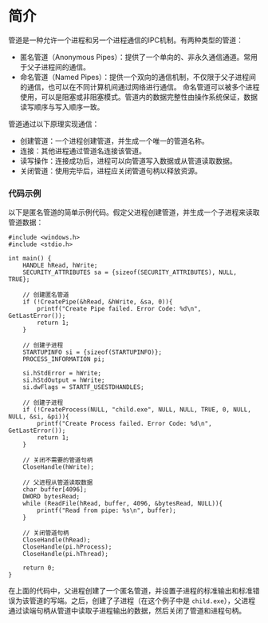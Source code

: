 # 简介
管道是一种允许一个进程和另一个进程通信的IPC机制。有两种类型的管道：
- 匿名管道（Anonymous Pipes）：提供了一个单向的、非永久通信通道。常用于父子进程间的通信。
- 命名管道（Named Pipes）：提供一个双向的通信机制，不仅限于父子进程间的通信，也可以在不同计算机间通过网络进行通信。
命名管道可以被多个进程使用，可以是阻塞或非阻塞模式。管道内的数据完整性由操作系统保证，数据读写顺序与写入顺序一致。

管道通过以下原理实现通信：
- 创建管道：一个进程创建管道，并生成一个唯一的管道名称。
- 连接：其他进程通过管道名连接该管道。
- 读写操作：连接成功后，进程可以向管道写入数据或从管道读取数据。
- 关闭管道：使用完毕后，进程应关闭管道句柄以释放资源。

### 代码示例
以下是匿名管道的简单示例代码。假定父进程创建管道，并生成一个子进程来读取管道数据：
```
#include <windows.h>
#include <stdio.h>

int main() {
    HANDLE hRead, hWrite;
    SECURITY_ATTRIBUTES sa = {sizeof(SECURITY_ATTRIBUTES), NULL, TRUE};
    
    // 创建匿名管道
    if (!CreatePipe(&hRead, &hWrite, &sa, 0)){
        printf("Create Pipe failed. Error Code: %d\n", GetLastError());
        return 1;
    }

    // 创建子进程
    STARTUPINFO si = {sizeof(STARTUPINFO)};
    PROCESS_INFORMATION pi;
    
    si.hStdError = hWrite;
    si.hStdOutput = hWrite;
    si.dwFlags = STARTF_USESTDHANDLES;

    // 创建子进程  
    if (!CreateProcess(NULL, "child.exe", NULL, NULL, TRUE, 0, NULL, NULL, &si, &pi)){
        printf("Create Process failed. Error Code: %d\n", GetLastError());
        return 1;
    }
    
    // 关闭不需要的管道句柄
    CloseHandle(hWrite);

    // 父进程从管道读取数据
    char buffer[4096];
    DWORD bytesRead;
    while (ReadFile(hRead, buffer, 4096, &bytesRead, NULL)){
        printf("Read from pipe: %s\n", buffer);
    }

    // 关闭管道句柄
    CloseHandle(hRead);
    CloseHandle(pi.hProcess);
    CloseHandle(pi.hThread);
    
    return 0;
}
```
在上面的代码中，父进程创建了一个匿名管道，并设置子进程的标准输出和标准错误为该管道的写端。之后，创建了子进程（在这个例子中是 `child.exe`），父进程通过读端句柄从管道中读取子进程输出的数据，然后关闭了管道和进程句柄。

